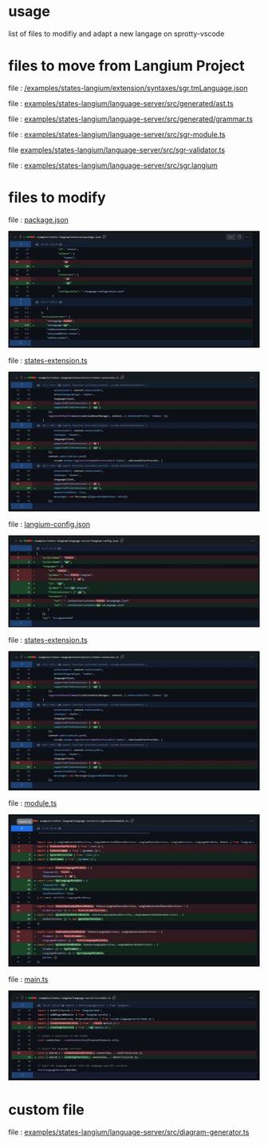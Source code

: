 # usage

list of files to modifiy and adapt a new langage on sprotty-vscode


# files to move from Langium Project

file : [/examples/states-langium/extension/syntaxes/sgr.tmLanguage.json](../examples/states-langium/extension/syntaxes/sgr.tmLanguage.json)

file : [examples/states-langium/language-server/src/generated/ast.ts](../examples/states-langium/language-server/src/generated/ast.ts)

file : [examples/states-langium/language-server/src/generated/grammar.ts](../examples/states-langium/language-server/src/generated/grammar.ts)

file : [examples/states-langium/language-server/src/sgr-module.ts](../examples/states-langium/language-server/src/sgr-module.ts)

file [examples/states-langium/language-server/src/sgr-validator.ts](../examples/states-langium/language-server/src/sgr-validator.ts)

file : [examples/states-langium/language-server/src/sgr.langium](../examples/states-langium/language-server/src/sgr.langium)

# files to modify

file : [package.json](../examples/states-langium/extension/package.json)

![Screenshot](img/package_json.jpg)

file : [states-extension.ts](../examples/states-langium/extension/src/states-extension.ts)

![Screenshot](img/states-extension_ts.JPG)

file : [langium-config.json](../examples/states-langium/language-server/langium-config.json)

![Screenshot](img/langium-config_json.jpg)

file : [states-extension.ts](../examples/examples/states-langium/extension/src/states-extension.ts)

![Screenshot](img/states-extension_ts.JPG)

file : [module.ts](../examples/states-langium/language-server/src/generated/module.ts)

![Screenshot](img/module_ts.JPG)

file : [main.ts](../examples/states-langium/language-server/src/main.ts)

![Screenshot](img/main_ts.jpg)

# custom file

file : [examples/states-langium/language-server/src/diagram-generator.ts](../examples/states-langium/language-server/src/diagram-generator.ts)
